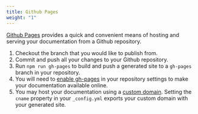 ```yaml
---
title: Github Pages
weight: "1"
---
```


[Github Pages](https://pages.github.com/) provides a quick and convenient means of hosting and serving your documentation from a Github repository.
1. Checkout the branch that you would like to publish from.
1. Commit and push all your changes to your Github repository.
1. Run `npm run gh-pages` to build and push a generated site to a `gh-pages` branch in your repository.
1. You will need to [enable gh-pages](https://help.github.com/articles/configuring-a-publishing-source-for-github-pages/) 
in your repository settings to make your documentation available online.
1. You may host your documentation using a [custom domain](https://help.github.com/articles/using-a-custom-domain-with-github-pages/). Setting the `cname` property in your `_config.yml` exports your custom domain with your generated site. 
